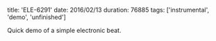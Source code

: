 title: 'ELE-6291'
date: 2016/02/13
duration: 76885
tags: ['instrumental', 'demo', 'unfinished']

Quick demo of a simple electronic beat.
